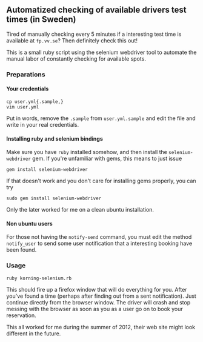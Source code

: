 ## Automatized checking of available drivers test times (in Sweden)

Tired of manually checking every 5 minutes if a interesting test time is
available at `fp.vv.se`? Then definitely check this out!

This is a small ruby script using the selenium webdriver tool to
automate the manual labor of constantly checking for available spots.

### Preparations

#### Your credentials

    cp user.yml{.sample,}
    vim user.yml

Put in words, remove the `.sample` from `user.yml.sample` and edit the
file and write in your real credentials.

#### Installing ruby and selenium bindings

Make sure you have `ruby` installed somehow, and then install the
`selenium-webdriver` gem. If you're unfamiliar with gems, this means to
just issue

    gem install selenium-webdriver

If that doesn't work and you don't care for installing gems properly, you
can try

    sudo gem install selenium-webdriver

Only the later worked for me on a clean ubuntu installation.

#### Non ubuntu users

For those not having the `notify-send` command, you must edit the method
`notify_user` to send some user notification that a interesting booking
have been found.

### Usage

    ruby korning-selenium.rb

This should fire up a firefox window that will do everything for you.
After you've found a time (perhaps after finding out from a sent
notification). Just continue directly from the browser window. The
driver will crash and stop messing with the browser as soon as you as a
user go on to book your reservation.

This all worked for me during the summer of 2012, their web site might
look different in the future.
